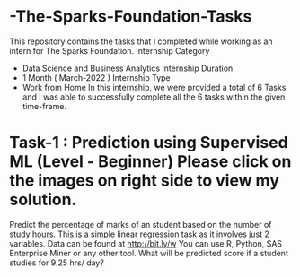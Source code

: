 # -The-Sparks-Foundation-Tasks
This repository contains the tasks that I completed while working as an intern for  The Sparks Foundation.
Internship Category 
- Data Science and Business Analytics Internship Duration 
- 1 Month ( March-2022 ) Internship Type 
- Work from Home 
In this internship, we were provided a total of 6 Tasks and I was able to successfully complete all the 6 tasks within the given time-frame.
# Task-1 : Prediction using Supervised ML (Level - Beginner) Please click on the images on right side to view my solution.  
Predict the percentage of marks of an student based on the number of study hours. 
This is a simple linear regression task as it involves just 2 variables.
Data can be found at http://bit.ly/w You can use R, Python, SAS Enterprise Miner or any other tool.
What will be predicted score if a student studies for 9.25 hrs/ day?
